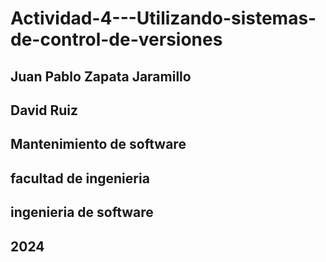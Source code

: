 # Actividad-4---Utilizando-sistemas-de-control-de-versiones

## Juan Pablo Zapata Jaramillo

## David Ruiz

## Mantenimiento de software

## facultad de ingenieria

## ingenieria de software

## 2024
